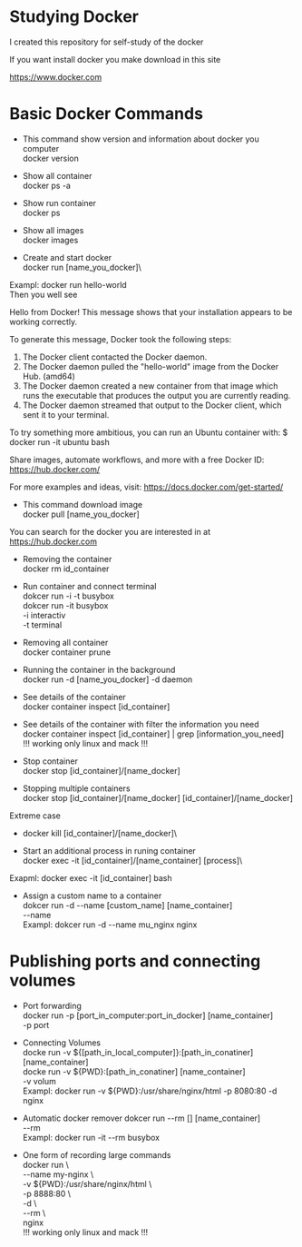 # Studying Docker
I created this repository for self-study of the docker 

If you want install docker 
you make download in this site 

https://www.docker.com

# Basic Docker Commands  
* This command show version and information about docker you computer   
docker version

* Show all container\
docker ps -a

* Show run container\
docker ps

* Show all images\
docker images

* Create and start docker \
docker run [name_you_docker]\

Exampl: docker run hello-world\
Then you well see

Hello from Docker!
This message shows that your installation appears to be working correctly.

To generate this message, Docker took the following steps:
 1. The Docker client contacted the Docker daemon.
 2. The Docker daemon pulled the "hello-world" image from the Docker Hub.
    (amd64)
 3. The Docker daemon created a new container from that image which runs the
    executable that produces the output you are currently reading.
 4. The Docker daemon streamed that output to the Docker client, which sent it
    to your terminal.

To try something more ambitious, you can run an Ubuntu container with:
 $ docker run -it ubuntu bash

Share images, automate workflows, and more with a free Docker ID:
 https://hub.docker.com/

For more examples and ideas, visit:
 https://docs.docker.com/get-started/

* This command download image\
docker pull [name_you_docker]

You can search for the docker you are interested in at\
https://hub.docker.com

* Removing the container\
docker rm id_container

* Run container and connect terminal\
dokcer run -i -t busybox\
dokcer run -it busybox\
-i interactiv\
-t terminal

* Removing all container\
docker container prune

* Running the container in the background \
docker run -d [name_you_docker]
-d daemon

* See details of the container\
docker container inspect [id_container]

* See details of the container with filter the information you need\
docker container inspect [id_container] | grep [information_you_need]\
!!! working only linux and mack !!! 

* Stop container\
docker stop [id_container]/[name_docker] 

* Stopping multiple containers\
docker stop [id_container]/[name_docker] [id_container]/[name_docker]


Extreme case
* docker kill [id_container]/[name_docker]\

* Start an additional process in runing container\
docker exec -it [id_container]/[name_container] [process]\

Exapml: docker exec -it [id_container] bash

* Assign a custom name to a container\
dokcer run -d --name [custom_name] [name_container]\
--name \
Exampl: dokcer run -d --name mu_nginx nginx

# Publishing ports and connecting volumes

* Port forwarding \
docker run -p [port_in_computer:port_in_docker] [name_container]\
-p port 

* Connecting Volumes\
docke run -v \${[path_in_local_computer]}:[path_in_conatiner] [name_container]\
docke run -v \${PWD}:[path_in_conatiner] [name_container]\
-v volum\
Exampl: docker run -v ${PWD}:/usr/share/nginx/html -p 8080:80 -d nginx

* Automatic docker remover
dokcer run --rm [] [name_container]\
--rm \
Exampl: docker run -it --rm busybox

* One form of recording large commands\
docker run \\ \
--name my-nginx \\ \
-v \${PWD}:/usr/share/nginx/html \\ \
-p 8888:80 \\ \
-d \\ \
--rm \\ \
nginx\
!!! working only linux and mack !!!
